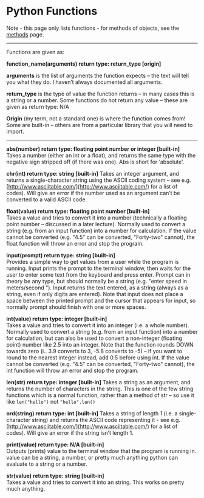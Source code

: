 Python Functions
=========================

Note - this page only lists functions - for methods of objects, see the [methods](methods.md) page.

------------

Functions are given as:

**function_name(arguments) return type: return_type [origin]**

**arguments** is the list of arguments the function expects – the text will tell you what they do. I haven’t always documented all arguments.

**return_type** is the type of value the function returns – in many cases this is a string or a number. Some functions do not return any value – these are given as return type: N/A

**Origin** (my term, not a standard one) is where the function comes from! Some are built-in – others are from a particular library that you will need to import.

--------------------

**abs(number) return type: floating point number or integer [built-in]**
<br />Takes a number (either an int or a float), and returns the same type with the negative sign stripped off (if there was one). Abs is short for ‘absolute’.

**chr(int) return type: string [built-in]**
Takes an integer argument, and returns a single-character string using the ASCII coding system – see e.g. [http://www.asciitable.com/](http://www.asciitable.com/) for a list of codes). Will give an error if the number used as an argument can’t be converted to a valid ASCII code.

**float(value) return type: floating point number [built-in]**
<br />Takes a value and tries to convert it into a number (technically a floating point number – discussed in a later lecture). 
Normally used to convert a string (e.g. from an input function) into a number for calculation. 
If the value cannot be converted (e.g. "4.5" can be converted, "Forty-two" cannot), the float function will throw an error and stop the program.

**input(prompt) return type: string [built-in]**
<br />Provides a simple way to get values from a user while the program is running. Input prints the prompt to the terminal window, then waits for the user to enter some text from the 
keyboard and press enter. 
Prompt can in theory be any type, but should normally be a string (e.g. "enter speed in meters/second "). Input returns the text entered, as a string (always as a string, even 
if only digits are entered). Note that input does not place a space between the printed prompt and the cursor that appears for input, so normally prompt should finish with one or more spaces.

**int(value) return type: integer [built-in]**
<br />Takes a value and tries to convert it into an integer (i.e. a whole number). 
Normally used to convert a string (e.g. from an input function) into a number for calculation, but can also be used to convert a non-integer (floating point) 
number like 2.5 into an integer. Note that the function rounds DOWN towards zero (i.. 3.9 converts to 3, -5.8 converts to -5) 
– if you want to round to the nearest integer instead, add 0.5 before using int. 
If the value cannot be converted (e.g. "4.5" can be converted, "Forty-two" cannot), the int function will throw an error and stop the program.

**len(str) return type: integer [built-in]**
Takes a string as an argument, and returns the number of characters in the string. This is one of the few string functions which is a normal function, rather than a method of str – so use it like `len("hello")` not `"hello".len()`

**ord(string) return type: int [built-in]**
Takes a string of length 1 (i.e. a single-character string) and returns the ASCII code representing it - see e.g. [http://www.asciitable.com/](http://www.asciitable.com/) for a list of codes). Will give an error if the string isn’t length 1.

**print(value) return type: N/A [built-in]**
<br />Outputs (prints) value to the terminal window that the program is running in. value can be a string, a number, or pretty much anything python can evaluate to a string or a number.

**str(value) return type: string [built-in]**
<br />Takes a value and tries to convert it into an string. This works on pretty much anything.
